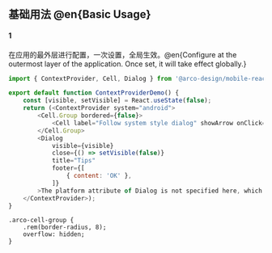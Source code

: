 ## 基础用法 @en{Basic Usage}

#### 1

在应用的最外层进行配置，一次设置，全局生效。@en{Configure at the outermost layer of the application. Once set, it will take effect globally.}

```js
import { ContextProvider, Cell, Dialog } from '@arco-design/mobile-react';

export default function ContextProviderDemo() {
    const [visible, setVisible] = React.useState(false);
    return (<ContextProvider system="android">
        <Cell.Group bordered={false}>
            <Cell label="Follow system style dialog" showArrow onClick={() => setVisible(true)} />
        </Cell.Group>
        <Dialog
            visible={visible}
            close={() => setVisible(false)}
            title="Tips"
            footer={[
                { content: 'OK' },
            ]}
        >The platform attribute of Dialog is not specified here, which should follow the current system value, but system="android" is specified by wrapping ContextProvider, so what you see here must be an Android-style dialog</Dialog>
    </ContextProvider>);
}
```

```less
.arco-cell-group {
    .rem(border-radius, 8);
    overflow: hidden;
}
```